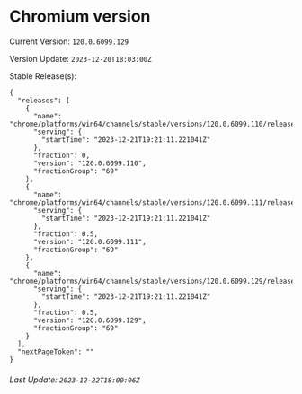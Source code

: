 # Chromium version

Current Version: `120.0.6099.129`

Version Update: `2023-12-20T18:03:00Z`

Stable Release(s):
```
{
  "releases": [
    {
      "name": "chrome/platforms/win64/channels/stable/versions/120.0.6099.110/releases/1703186471",
      "serving": {
        "startTime": "2023-12-21T19:21:11.221041Z"
      },
      "fraction": 0,
      "version": "120.0.6099.110",
      "fractionGroup": "69"
    },
    {
      "name": "chrome/platforms/win64/channels/stable/versions/120.0.6099.111/releases/1703186471",
      "serving": {
        "startTime": "2023-12-21T19:21:11.221041Z"
      },
      "fraction": 0.5,
      "version": "120.0.6099.111",
      "fractionGroup": "69"
    },
    {
      "name": "chrome/platforms/win64/channels/stable/versions/120.0.6099.129/releases/1703186471",
      "serving": {
        "startTime": "2023-12-21T19:21:11.221041Z"
      },
      "fraction": 0.5,
      "version": "120.0.6099.129",
      "fractionGroup": "69"
    }
  ],
  "nextPageToken": ""
}
```

###### Last Update: `2023-12-22T18:00:06Z`
        